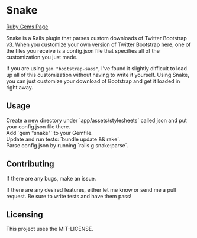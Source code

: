 <h1>Snake</h1>
<a href="https://rubygems.org/gems/snake">Ruby Gems Page</a>
<p>Snake is a Rails plugin that parses custom downloads of Twitter Bootstrap v3. When you customize your own version of Twitter Bootstrap <a href="http://getbootstrap.com/customize/">here</a>, one of the files you receive is a config.json file that specifies all of the customization you just made.</p>

If you are using `gem "bootstrap-sass"`, I've found it slightly difficult to load up all of this customization without having to write it yourself. Using Snake, you can just customize your download of Bootstrap and get it loaded in right away.
<h2>Usage</h2>
Create a new directory under `app/assets/stylesheets` called json and put your config.json file there.<br/>
Add `gem "snake"` to your Gemfile.<br/>
Update and run tests: `bundle update && rake`.<br/>
Parse config.json by running `rails g snake:parse`.<br/>


<h2>Contributing</h2>
<p>If there are any bugs, make an issue.</p>
<p>If there are any desired features, either let me know or send me a pull request. Be sure to write tests and have them pass!</p>
<h2>Licensing</h2>
<p>This project uses the MIT-LICENSE.</p>
